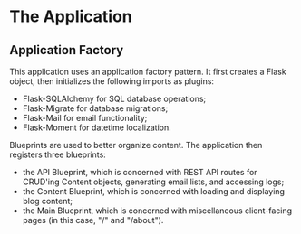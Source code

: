 # The Application

## Application Factory

This application uses an application factory pattern. It first creates a Flask object, then initializes the following imports as plugins:

- Flask-SQLAlchemy for SQL database operations;
- Flask-Migrate for database migrations;
- Flask-Mail for email functionality;
- Flask-Moment for datetime localization.

Blueprints are used to better organize content. The application then registers three blueprints:

- the API Blueprint, which is concerned with REST API routes for CRUD'ing Content objects, generating email lists, and accessing logs;
- the Content Blueprint, which is concerned with loading and displaying blog content;
- the Main Blueprint, which is concerned with miscellaneous client-facing pages (in this case, "/" and "/about").